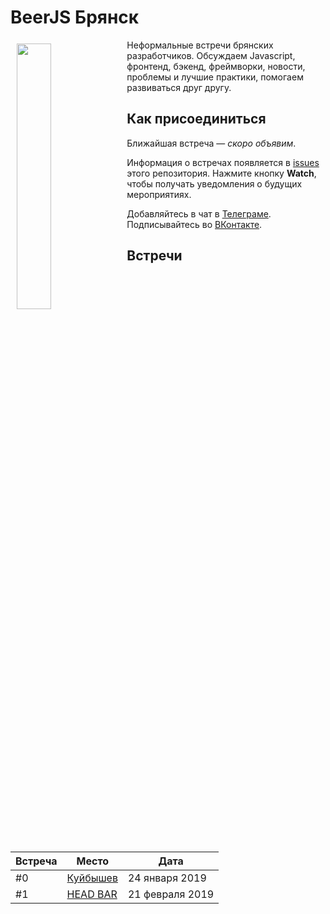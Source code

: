 # BeerJS Брянск

<img src="https://github.com/voodootikigod/logo.js/blob/master/beerjs/beerjs.png" align="left" hspace="10" vspace="6" width="33%">

Неформальные встречи брянских разработчиков. Обсуждаем Javascript, фронтенд, бэкенд, фреймворки, новости, проблемы и лучшие практики, помогаем развиваться друг другу. 

## Как присоединиться

Ближайшая встреча — *скоро объявим*.

Информация о встречах появляется в [issues](https://github.com/beerjs/bryansk/issues) этого репозитория. Нажмите кнопку **Watch**, чтобы получать уведомления о будущих мероприятиях.

Добавляйтесь в чат в [Телеграме](https://t.me/beerjs_bryansk). Подписывайтесь во [ВКонтакте](https://vk.com/beerjs_bryansk).

## Встречи

Встреча | Место                                                                   | Дата
--------|-------------------------------------------------------------------------|------------------
#0      | [Куйбышев](https://github.com/beerjs/bryansk/issues/1)                  | 24 января 2019
#1      | [HEAD BAR](https://github.com/beerjs/bryansk/issues/2)                  | 21 февраля 2019
